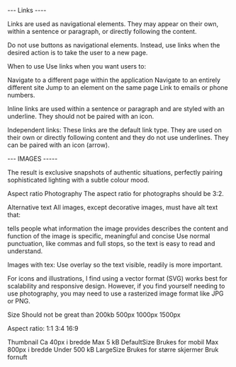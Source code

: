 

--- Links ----

Links are used as navigational elements. They may appear on their own, within a sentence or paragraph, or directly following the content.


Do not use buttons as navigational elements. Instead, use links when the desired action is to take the user to a new page.

When to use
Use links when you want users to:

Navigate to a different page within the application
Navigate to an entirely different site
Jump to an element on the same page
Link to emails or phone numbers.

Inline links are used within a sentence or paragraph and are styled with an underline. They should not be paired with an icon.

Independent links:
These links are the default link type. They are used on their own or directly following content and they do not use underlines. They can be paired with an icon (arrow).

--- IMAGES -----

The result is exclusive snapshots of authentic situations, perfectly pairing sophisticated lighting with a subtle colour mood.

Aspect ratio
Photography
The aspect ratio for photographs should be 3:2.

Alternative text
All images, except decorative images, must have alt text that:

tells people what information the image provides
describes the content and function of the image
is specific, meaningful and concise
Use normal punctuation, like commas and full stops, so the text is easy to read and understand.

Images with tex:
Use overlay so the text visible, readily is more important.

For icons and illustrations, I find using a vector format (SVG) works best for scalability and responsive design. However, if you find yourself needing to use photography, you may need to use a rasterized image format like JPG or PNG.

Size
Should not be great than 200kb
500px
1000px
1500px

Aspect ratio:
1:1
3:4
16:9

Thumbnail
Ca 40px i bredde
Max 5 kB
DefaultSize
Brukes for mobil
Max 800px i bredde
Under 500 kB
LargeSize
Brukes for større skjermer
Bruk fornuft
